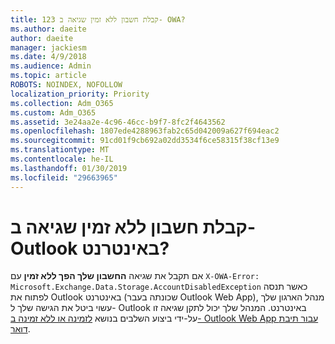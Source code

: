 ```yaml
---
title: 123 קבלת חשבון ללא זמין שגיאה ב- OWA?
ms.author: daeite
author: daeite
manager: jackiesm
ms.date: 4/9/2018
ms.audience: Admin
ms.topic: article
ROBOTS: NOINDEX, NOFOLLOW
localization_priority: Priority
ms.collection: Adm_O365
ms.custom: Adm_O365
ms.assetid: 3e24aa2e-4c96-46cc-b9f7-8fc2f4643562
ms.openlocfilehash: 1807ede4288963fab2c65d042009a627f694eac2
ms.sourcegitcommit: 91cd01f9cb692a02dd3534f6ce58315f38cf13e9
ms.translationtype: MT
ms.contentlocale: he-IL
ms.lasthandoff: 01/30/2019
ms.locfileid: "29663965"
---
```

# <a name="getting-an-account-disabled-error-in-outlook-on-the-web"></a>קבלת חשבון ללא זמין שגיאה ב- Outlook באינטרנט?

אם תקבל את שגיאה **החשבון שלך הפך ללא זמין** עם `X-OWA-Error: Microsoft.Exchange.Data.Storage.AccountDisabledException` כאשר תנסה לפתוח את Outlook באינטרנט (שכונתה בעבר Outlook Web App), מנהל הארגון שלך עשוי ביטל את הגישה שלך ל- Outlook באינטרנט. המנהל שלך יכול לתקן שגיאה זו על-ידי ביצוע השלבים בנושא [לזמינה או ללא זמינה ב- Outlook Web App עבור תיבת דואר](https://technet.microsoft.com/library/bb124124%28v=exchg.150%29.aspx).
  

